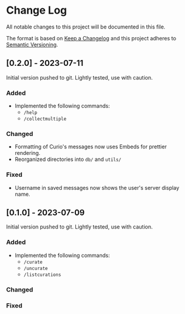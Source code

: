 
# Change Log
All notable changes to this project will be documented in this file.
 
The format is based on [Keep a Changelog](http://keepachangelog.com/)
and this project adheres to [Semantic Versioning](http://semver.org/).

## [0.2.0] - 2023-07-11
 
Initial version pushed to git. Lightly tested, use with caution.
 
### Added
- Implemented the following commands:
    - `/help`
    - `/collectmultiple`
 
### Changed
 
- Formatting of Curio's messages now uses Embeds for prettier rendering.
- Reorganized directories into `db/` and `utils/`

### Fixed
- Username in saved messages now shows the user's server display name.
 
## [0.1.0] - 2023-07-09
 
Initial version pushed to git. Lightly tested, use with caution.
 
### Added
- Implemented the following commands:
    - `/curate`
    - `/uncurate`
    - `/listcurations`
 
### Changed
 
### Fixed